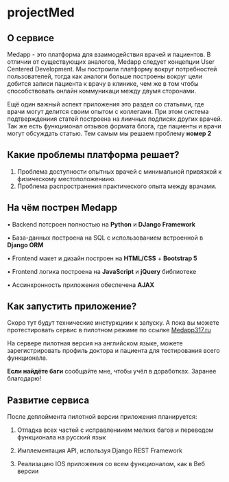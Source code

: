 # projectMed

## О сервисе
Medapp - это платформа для взаимодействия врачей и пациентов. В отличии от существующих аналогов, Medapp следует концепции User Centered Development. 
Мы построили платформу вокруг потребностей пользователей, тогда как аналоги больше построены вокруг цели добится записи пациента к врачу в клинике, чем же в том чтобы способствовать онлайн коммуникаци между двумя сторонами. 

Ещё один важный аспект приложения это раздел со статьями, где врачи могут делится своим опытом с коллегами. При этом система подтверждениия статей построена на лиичных подписях других врачей. Так же есть функциионал отзывов формата блога, где пациенты и врачи могут обсуждать статью. Тем самым мы решаем проблему **номер 2**

## Какие проблемы платформа решает?

1. Проблема доступности опытных врачей с минимальной привязкой к физическому местоположениию. 
2. Проблема распространения практического опыта между врачами. 


## На чём пострен Medapp

  •   Backend потсроен полностью на **Python** и **DJango Framework**
  
  •   База-данных построена на SQL с использованием встроенной в **Django ORM**
  
  •   Frontend макет и дизайн построен на **HTML/CSS** + **Bootstrap 5**
  
  •   Frontend логика построена на **JavaScript** и **jQuery** библиотеке
  
  •   Ассинхронность приложения обеспечена **AJAX**
 
 ## Как запустить приложение?
 
 Скоро тут будут технические инстуркциии к запуску. А пока вы можете протестировать сервис в пилотном режиме по ссылке [Medapp317.ru](https://medapp317.ru) 
 
 На сервере пилотная версия на английском языке, можете зарегистрировать профиль доктора и пациента для тестирования всего функционала. 
 
 **Если найдёте баги** сообщайте мне, чтобы учёл в доработках. Заранее благодарю!
 
 ## Развитие сервиса
 
 После деплоймента пилотной версии приложения планируется:
 
 1. Отладка всех частей с исправлениием мелких багов и переводом функционала на русский язык 

 2. Имплементация API, используя Django REST Framework 

 3. Реализацию IOS приложения со всем функционалом, как в Веб версии

